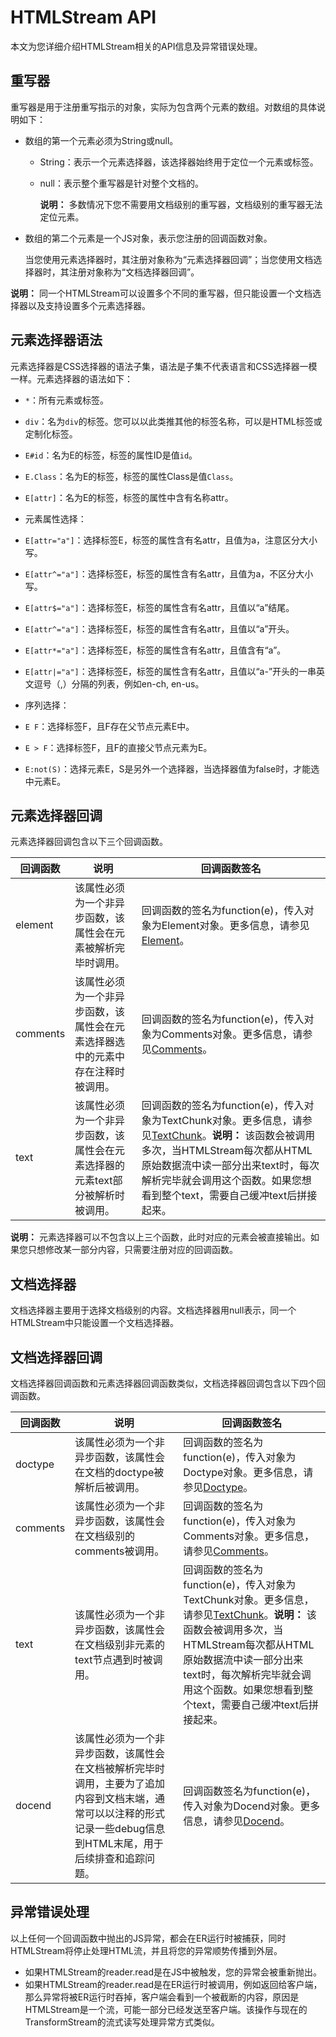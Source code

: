 # HTMLStream API

本文为您详细介绍HTMLStream相关的API信息及异常错误处理。

## 重写器

重写器是用于注册重写指示的对象，实际为包含两个元素的数组。对数组的具体说明如下：

-   数组的第一个元素必须为String或null。
    -   String：表示一个元素选择器，该选择器始终用于定位一个元素或标签。
    -   null：表示整个重写器是针对整个文档的。

        **说明：** 多数情况下您不需要用文档级别的重写器，文档级别的重写器无法定位元素。

-   数组的第二个元素是一个JS对象，表示您注册的回调函数对象。

    当您使用元素选择器时，其注册对象称为“元素选择器回调”；当您使用文档选择器时，其注册对象称为“文档选择器回调”。


**说明：** 同一个HTMLStream可以设置多个不同的重写器，但只能设置一个文档选择器以及支持设置多个元素选择器。

## 元素选择器语法

元素选择器是CSS选择器的语法子集，语法是子集不代表语言和CSS选择器一模一样。元素选择器的语法如下：

-   `*`：所有元素或标签。
-   `div`：名为`div`的标签。您可以以此类推其他的标签名称，可以是HTML标签或定制化标签。
-   `E#id`：名为E的标签，标签的属性ID是值`id`。
-   `E.Class`：名为E的标签，标签的属性Class是值`Class`。
-   `E[attr]`：名为E的标签，标签的属性中含有名称attr。
-   元素属性选择：

-   `E[attr="a"]`：选择标签E，标签的属性含有名attr，且值为a，注意区分大小写。
-   `E[attr^="a"]`：选择标签E，标签的属性含有名attr，且值为a，不区分大小写。
-   `E[attr$="a"]`：选择标签E，标签的属性含有名attr，且值以“a”结尾。
-   `E[attr^="a"]`：选择标签E，标签的属性含有名attr，且值以“a”开头。
-   `E[attr*="a"]`：选择标签E，标签的属性含有名attr，且值含有“a”。
-   `E[attr|="a"]`：选择标签E，标签的属性含有名attr，且值以“a-”开头的一串英文逗号（,）分隔的列表，例如en-ch, en-us。
-   序列选择：

-   `E F`：选择标签F，且F存在父节点元素E中。
-   `E > F`：选择标签F，且F的直接父节点元素为E。
-   `E:not(S)`：选择元素E，S是另外一个选择器，当选择器值为false时，才能选中元素E。

## 元素选择器回调

元素选择器回调包含以下三个回调函数。

|回调函数|说明|回调函数签名|
|----|--|------|
|element|该属性必须为一个非异步函数，该属性会在元素被解析完毕时调用。|回调函数的签名为function\(e\)，传入对象为Element对象。更多信息，请参见[Element](/cn.zh-CN/边缘程序/EdgeRoutine编程介绍/HTMLStream/回调参数.md)。|
|comments|该属性必须为一个非异步函数，该属性会在元素选择器选中的元素中存在注释时被调用。|回调函数的签名为function\(e\)，传入对象为Comments对象。更多信息，请参见[Comments](/cn.zh-CN/边缘程序/EdgeRoutine编程介绍/HTMLStream/回调参数.md)。|
|text|该属性必须为一个非异步函数，该属性会在元素选择器的元素text部分被解析时被调用。|回调函数的签名为function\(e\)，传入对象为TextChunk对象。更多信息，请参见[TextChunk](/cn.zh-CN/边缘程序/EdgeRoutine编程介绍/HTMLStream/回调参数.md)。**说明：** 该函数会被调用多次，当HTMLStream每次都从HTML原始数据流中读一部分出来text时，每次解析完毕就会调用这个函数。如果您想看到整个text，需要自己缓冲text后拼接起来。 |

**说明：** 元素选择器可以不包含以上三个函数，此时对应的元素会被直接输出。如果您只想修改某一部分内容，只需要注册对应的回调函数。

## 文档选择器

文档选择器主要用于选择文档级别的内容。文档选择器用null表示，同一个HTMLStream中只能设置一个文档选择器。

## 文档选择器回调

文档选择器回调函数和元素选择器回调函数类似，文档选择器回调包含以下四个回调函数。

|回调函数|说明|回调函数签名|
|----|--|------|
|doctype|该属性必须为一个非异步函数，该属性会在文档的doctype被解析后被调用。|回调函数的签名为function\(e\)，传入对象为Doctype对象。更多信息，请参见[Doctype](/cn.zh-CN/边缘程序/EdgeRoutine编程介绍/HTMLStream/回调参数.md)。|
|comments|该属性必须为一个非异步函数，该属性会在文档级别的comments被调用。|回调函数的签名为function\(e\)，传入对象为Comments对象。更多信息，请参见[Comments](/cn.zh-CN/边缘程序/EdgeRoutine编程介绍/HTMLStream/回调参数.md)。|
|text|该属性必须为一个非异步函数，该属性会在文档级别非元素的text节点遇到时被调用。|回调函数的签名为function\(e\)，传入对象为TextChunk对象。更多信息，请参见[TextChunk](/cn.zh-CN/边缘程序/EdgeRoutine编程介绍/HTMLStream/回调参数.md)。**说明：** 该函数会被调用多次，当HTMLStream每次都从HTML原始数据流中读一部分出来text时，每次解析完毕就会调用这个函数。如果您想看到整个text，需要自己缓冲text后拼接起来。 |
|docend|该属性必须为一个非异步函数，该属性会在文档被解析完毕时调用，主要为了追加内容到文档末端，通常可以以注释的形式记录一些debug信息到HTML末尾，用于后续排查和追踪问题。|回调函数签名为function\(e\)，传入对象为Docend对象。更多信息，请参见[Docend](/cn.zh-CN/边缘程序/EdgeRoutine编程介绍/HTMLStream/回调参数.md)。|

## 异常错误处理

以上任何一个回调函数中抛出的JS异常，都会在ER运行时被捕获，同时HTMLStream将停止处理HTML流，并且将您的异常顺势传播到外层。

-   如果HTMLStream的reader.read是在JS中被触发，您的异常会被重新抛出。
-   如果HTMLStream的reader.read是在ER运行时被调用，例如返回给客户端，那么异常将被ER运行时吞掉，客户端会看到一个被截断的内容，原因是HTMLStream是一个流，可能一部分已经发送至客户端。该操作与现在的TransformStream的流式读写处理异常方式类似。

